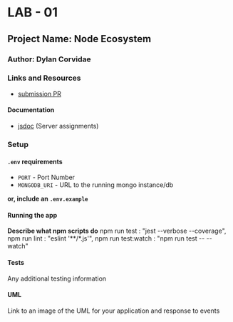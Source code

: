 # LAB - 01

## Project Name: Node Ecosystem

### Author: Dylan Corvidae

### Links and Resources
* [submission PR](https://github.com/Corvidae-FSJS/lab01/pull/1)


#### Documentation
* [jsdoc](/docs/index.html) (Server assignments)


### Setup
#### `.env` requirements
* `PORT` - Port Number
* `MONGODB_URI` - URL to the running mongo instance/db

**or, include an `.env.example`**

#### Running the app


**Describe what npm scripts do**
    npm run test : "jest --verbose --coverage",
    npm run lint : "eslint '**/*.js'",
    npm run test:watch : "npm run test -- --watch"
  
#### Tests
Any additional testing information

#### UML
Link to an image of the UML for your application and response to events
